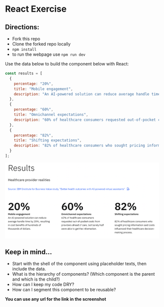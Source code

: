 # React Exercise

## Directions:
- Fork this repo
- Clone the forked repo locally
- `npm install`
- to run the webpage use `npm run dev`


Use the data below to build the component below with React:

```javascript
const results = [
  {
    percentage: "20%",
    title: "Mobile engagement",
    description: "An AI-powered solution can reduce average handle time by 20%, resulting in cost benefits of hundreds of thousands of dollars.",
  },
  {
    percentage: "60%",
    title: "Omnichannel expectations",
    description: "60% of healthcare consumers requested out-of-pocket costs from providers ahead of care, but barely half were able to get the information.",
  },
  {
    percentage: "82%",
    title: "Shifting expectations",
    description: "82% of healthcare consumers who sought pricing information said costs influenced their healthcare decision making process."
  }
];
```

![image](/src/assets/results-component.png)

## Keep in mind...
- Start with the shell of the component using placeholder texts, then include the data.
- What is the hierarchy of components? (Which component is the parent and which is the child?)
- How can I keep my code DRY?
- How can I segment this component to be reusable?

**You can use any url for the link in the screenshot**



